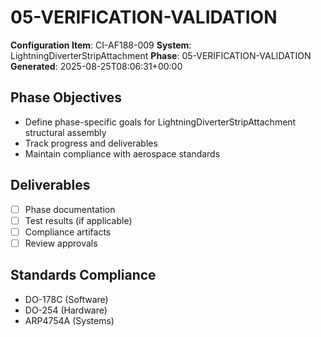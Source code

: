 # 05-VERIFICATION-VALIDATION

**Configuration Item**: CI-AF188-009
**System**: LightningDiverterStripAttachment
**Phase**: 05-VERIFICATION-VALIDATION
**Generated**: 2025-08-25T08:06:31+00:00

## Phase Objectives
- Define phase-specific goals for LightningDiverterStripAttachment structural assembly
- Track progress and deliverables
- Maintain compliance with aerospace standards

## Deliverables
- [ ] Phase documentation
- [ ] Test results (if applicable)
- [ ] Compliance artifacts
- [ ] Review approvals

## Standards Compliance
- DO-178C (Software)
- DO-254 (Hardware)
- ARP4754A (Systems)


